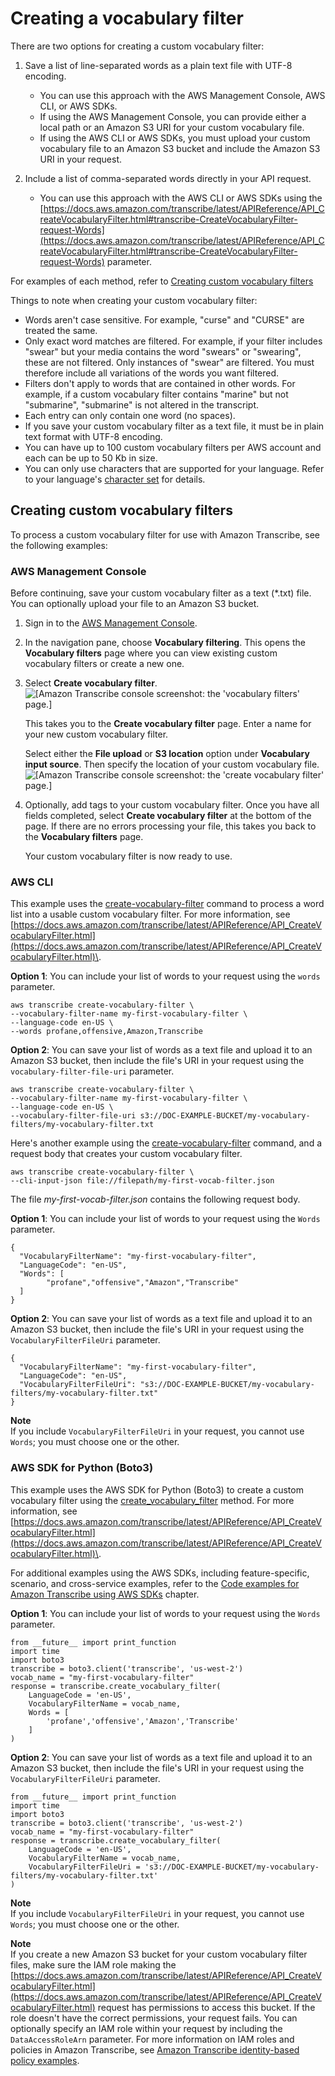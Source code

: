 # Creating a vocabulary filter<a name="vocabulary-filter-create"></a>

There are two options for creating a custom vocabulary filter:

1. Save a list of line\-separated words as a plain text file with UTF\-8 encoding\.
   + You can use this approach with the AWS Management Console, AWS CLI, or AWS SDKs\.
   + If using the AWS Management Console, you can provide either a local path or an Amazon S3 URI for your custom vocabulary file\.
   + If using the AWS CLI or AWS SDKs, you must upload your custom vocabulary file to an Amazon S3 bucket and include the Amazon S3 URI in your request\.

1. Include a list of comma\-separated words directly in your API request\.
   + You can use this approach with the AWS CLI or AWS SDKs using the [https://docs.aws.amazon.com/transcribe/latest/APIReference/API_CreateVocabularyFilter.html#transcribe-CreateVocabularyFilter-request-Words](https://docs.aws.amazon.com/transcribe/latest/APIReference/API_CreateVocabularyFilter.html#transcribe-CreateVocabularyFilter-request-Words) parameter\.

For examples of each method, refer to [Creating custom vocabulary filters](#vocabulary-filtering-create-examples)

Things to note when creating your custom vocabulary filter:
+ Words aren't case sensitive\. For example, "curse" and "CURSE" are treated the same\.
+ Only exact word matches are filtered\. For example, if your filter includes "swear" but your media contains the word "swears" or "swearing", these are not filtered\. Only instances of "swear" are filtered\. You must therefore include all variations of the words you want filtered\.
+ Filters don't apply to words that are contained in other words\. For example, if a custom vocabulary filter contains "marine" but not "submarine", "submarine" is not altered in the transcript\. 
+ Each entry can only contain one word \(no spaces\)\.
+ If you save your custom vocabulary filter as a text file, it must be in plain text format with UTF\-8 encoding\.
+ You can have up to 100 custom vocabulary filters per AWS account and each can be up to 50 Kb in size\.
+ You can only use characters that are supported for your language\. Refer to your language's [character set](charsets.md) for details\.

## Creating custom vocabulary filters<a name="vocabulary-filtering-create-examples"></a>

To process a custom vocabulary filter for use with Amazon Transcribe, see the following examples:

### AWS Management Console<a name="vocab-filter-create-console-batch"></a>

Before continuing, save your custom vocabulary filter as a text \(\*\.txt\) file\. You can optionally upload your file to an Amazon S3 bucket\.

1. Sign in to the [AWS Management Console](https://console.aws.amazon.com/transcribe/)\.

1. In the navigation pane, choose **Vocabulary filtering**\. This opens the **Vocabulary filters** page where you can view existing custom vocabulary filters or create a new one\.

1. Select **Create vocabulary filter**\.  
![\[Amazon Transcribe console screenshot: the 'vocabulary filters' page.\]](http://docs.aws.amazon.com/transcribe/latest/dg/images/vocab-filter-create-console.png)

   This takes you to the **Create vocabulary filter** page\. Enter a name for your new custom vocabulary filter\.

   Select either the **File upload** or **S3 location** option under **Vocabulary input source**\. Then specify the location of your custom vocabulary file\.  
![\[Amazon Transcribe console screenshot: the 'create vocabulary filter' page.\]](http://docs.aws.amazon.com/transcribe/latest/dg/images/vocab-filter-create-console-upload.png)

1. Optionally, add tags to your custom vocabulary filter\. Once you have all fields completed, select **Create vocabulary filter** at the bottom of the page\. If there are no errors processing your file, this takes you back to the **Vocabulary filters** page\.

   Your custom vocabulary filter is now ready to use\.

### AWS CLI<a name="vocab-filter-create-cli"></a>

This example uses the [create\-vocabulary\-filter](https://docs.aws.amazon.com/cli/latest/reference/transcribe/create-vocabulary-filter.html) command to process a word list into a usable custom vocabulary filter\. For more information, see [https://docs.aws.amazon.com/transcribe/latest/APIReference/API_CreateVocabularyFilter.html](https://docs.aws.amazon.com/transcribe/latest/APIReference/API_CreateVocabularyFilter.html)\.

**Option 1**: You can include your list of words to your request using the `words` parameter\.

```
aws transcribe create-vocabulary-filter \ 
--vocabulary-filter-name my-first-vocabulary-filter \ 
--language-code en-US \ 
--words profane,offensive,Amazon,Transcribe
```

**Option 2**: You can save your list of words as a text file and upload it to an Amazon S3 bucket, then include the file's URI in your request using the `vocabulary-filter-file-uri` parameter\.

```
aws transcribe create-vocabulary-filter \ 
--vocabulary-filter-name my-first-vocabulary-filter \ 
--language-code en-US \ 
--vocabulary-filter-file-uri s3://DOC-EXAMPLE-BUCKET/my-vocabulary-filters/my-vocabulary-filter.txt
```

Here's another example using the [create\-vocabulary\-filter](https://docs.aws.amazon.com/cli/latest/reference/transcribe/create-vocabulary-filter.html) command, and a request body that creates your custom vocabulary filter\.

```
aws transcribe create-vocabulary-filter \
--cli-input-json file://filepath/my-first-vocab-filter.json
```

The file *my\-first\-vocab\-filter\.json* contains the following request body\.

**Option 1**: You can include your list of words to your request using the `Words` parameter\.

```
{
  "VocabularyFilterName": "my-first-vocabulary-filter",
  "LanguageCode": "en-US",
  "Words": [
        "profane","offensive","Amazon","Transcribe"
  ]
}
```

**Option 2**: You can save your list of words as a text file and upload it to an Amazon S3 bucket, then include the file's URI in your request using the `VocabularyFilterFileUri` parameter\.

```
{
  "VocabularyFilterName": "my-first-vocabulary-filter",
  "LanguageCode": "en-US",
  "VocabularyFilterFileUri": "s3://DOC-EXAMPLE-BUCKET/my-vocabulary-filters/my-vocabulary-filter.txt"
}
```

**Note**  
If you include `VocabularyFilterFileUri` in your request, you cannot use `Words`; you must choose one or the other\.

### AWS SDK for Python \(Boto3\)<a name="vocab-filter-create-python-batch"></a>

This example uses the AWS SDK for Python \(Boto3\) to create a custom vocabulary filter using the [create\_vocabulary\_filter](https://boto3.amazonaws.com/v1/documentation/api/latest/reference/services/transcribe.html#TranscribeService.Client.create_vocabulary_filter) method\. For more information, see [https://docs.aws.amazon.com/transcribe/latest/APIReference/API_CreateVocabularyFilter.html](https://docs.aws.amazon.com/transcribe/latest/APIReference/API_CreateVocabularyFilter.html)\.

For additional examples using the AWS SDKs, including feature\-specific, scenario, and cross\-service examples, refer to the [Code examples for Amazon Transcribe using AWS SDKs](service_code_examples.md) chapter\.

**Option 1**: You can include your list of words to your request using the `Words` parameter\.

```
from __future__ import print_function
import time
import boto3
transcribe = boto3.client('transcribe', 'us-west-2')
vocab_name = "my-first-vocabulary-filter"
response = transcribe.create_vocabulary_filter(
    LanguageCode = 'en-US',
    VocabularyFilterName = vocab_name,
    Words = [        
        'profane','offensive','Amazon','Transcribe'
    ]
)
```

**Option 2**: You can save your list of words as a text file and upload it to an Amazon S3 bucket, then include the file's URI in your request using the `VocabularyFilterFileUri` parameter\.

```
from __future__ import print_function
import time
import boto3
transcribe = boto3.client('transcribe', 'us-west-2')
vocab_name = "my-first-vocabulary-filter"
response = transcribe.create_vocabulary_filter(
    LanguageCode = 'en-US',
    VocabularyFilterName = vocab_name,
    VocabularyFilterFileUri = 's3://DOC-EXAMPLE-BUCKET/my-vocabulary-filters/my-vocabulary-filter.txt'
)
```

**Note**  
If you include `VocabularyFilterFileUri` in your request, you cannot use `Words`; you must choose one or the other\.

**Note**  
If you create a new Amazon S3 bucket for your custom vocabulary filter files, make sure the IAM role making the [https://docs.aws.amazon.com/transcribe/latest/APIReference/API_CreateVocabularyFilter.html](https://docs.aws.amazon.com/transcribe/latest/APIReference/API_CreateVocabularyFilter.html) request has permissions to access this bucket\. If the role doesn't have the correct permissions, your request fails\. You can optionally specify an IAM role within your request by including the `DataAccessRoleArn` parameter\. For more information on IAM roles and policies in Amazon Transcribe, see [Amazon Transcribe identity\-based policy examples](security_iam_id-based-policy-examples.md)\.